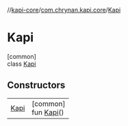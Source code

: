//[kapi-core](../../../index.md)/[com.chrynan.kapi.core](../index.md)/[Kapi](index.md)

# Kapi

[common]\
class [Kapi](index.md)

## Constructors

| | |
|---|---|
| [Kapi](-kapi.md) | [common]<br>fun [Kapi](-kapi.md)() |
